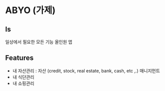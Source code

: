 # ABYO (가제)

## Is
일상에서 필요한 모든 기능 올인원 앱

## Features
- 내 자산관리
: 자산 (credit, stock, real estate, bank, cash, etc ,.) 매니지먼트
- 내 식단관리
- 내 쇼핑관리
